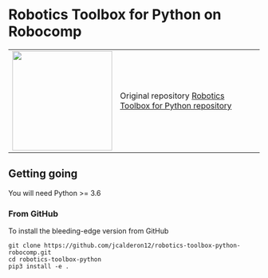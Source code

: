 # Robotics Toolbox for Python on Robocomp

<table style="border:0px">
<tr style="border:0px">
<td style="border:0px">
<img src="https://github.com/petercorke/robotics-toolbox-python/raw/master/docs/figs/RobToolBox_RoundLogoB.png" width="200"></td>
<td style="border:0px">
Original repository <a href="https://github.com/petercorke/robotics-toolbox-python">Robotics Toolbox for Python repository </a>
</td>
</tr>
</table>

<!-- <br> -->

## Getting going

You will need Python >= 3.6

### From GitHub

To install the bleeding-edge version from GitHub

```shell script
git clone https://github.com/jcalderon12/robotics-toolbox-python-robocomp.git
cd robotics-toolbox-python
pip3 install -e .
```

<a id='4'></a>
